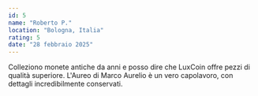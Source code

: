 ```yaml
---
id: 5
name: "Roberto P."
location: "Bologna, Italia"
rating: 5
date: "28 febbraio 2025"
---
```

Colleziono monete antiche da anni e posso dire che LuxCoin offre pezzi di qualità superiore. L'Aureo di Marco Aurelio è un vero capolavoro, con dettagli incredibilmente conservati.
